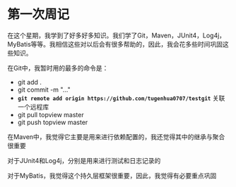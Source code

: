 # 第一次周记

​	在这个星期，我学到了好多好多知识。我们学了Git，Maven，JUnit4，Log4j，MyBatis等等。我相信这些对以后会有很多帮助的，因此，我会花多些时间巩固这些知识。

在Git中，我暂时用的最多的命令是：

* git add .
* git commit -m "..."
* **`git remote add origin https://github.com/tugenhua0707/testgit`** 关联一个远程库
* git pull topview master
* git push topview master

在Maven中，我觉得它主要是用来进行依赖配置的，我还觉得其中的继承与聚合很重要

对于JUnit4和Log4j，分别是用来进行测试和日志记录的

对于MyBatis，我觉得这个持久层框架很重要，因此，我觉得有必要重点巩固